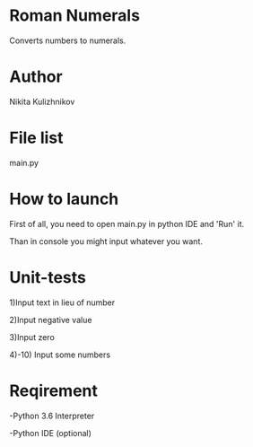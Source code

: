 # Roman Numerals
Converts numbers to numerals.

# Author 
Nikita Kulizhnikov

# File list
main.py

# How to launch
First of all, you need to open main.py in python IDE and 'Run' it.

Than in console you might input whatever you want.

# Unit-tests
1)Input text in lieu of number

2)Input negative value

3)Input zero

4)-10) Input some numbers

# Reqirement
-Python 3.6 Interpreter

-Python IDE (optional)
